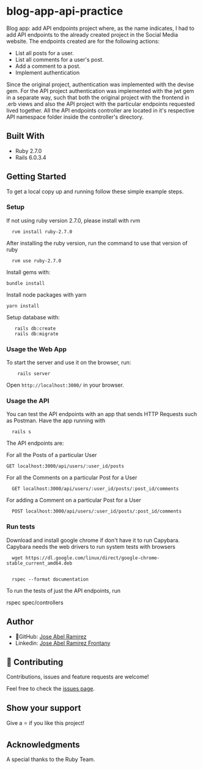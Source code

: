 # blog-app-api-practice

Blog app: add API endpoints project where, as the name indicates, I had to add API endpoints to the already created project in the Social Media website. The endpoints created are for the following actions:

- List all posts for a user.
- List all comments for a user's post.
- Add a comment to a post.
- Implement authentication

Since the original project, authentication was implemented with the devise gem. For the API project authentication was implemented with the jwt gem in a separate way, such that both the original project with the frontend in .erb views and also the API project with the particular endpoints requested lived together. All the API endpoints controller are located in it's respective API namespace folder inside the controller's directory.

## Built With

- Ruby 2.7.0
- Rails 6.0.3.4

## Getting Started

To get a local copy up and running follow these simple example steps.

### Setup

If not using ruby version 2.7.0, please install with rvm

```
  rvm install ruby-2.7.0
```

After installing the ruby version, run the command to use that version of ruby

```
  rvm use ruby-2.7.0
```

Install gems with:

```
bundle install
```

Install node packages with yarn

```
yarn install
```

Setup database with:

```
   rails db:create
   rails db:migrate
```

### Usage the Web App

To start the server and use it on the browser, run:

```
    rails server
```

Open `http://localhost:3000/` in your browser.


### Usage the API

You can test the API endpoints with an app that sends HTTP Requests such as Postman. Have the app running with

```
  rails s
```

The API endpoints are:

For all the Posts of a particular User

```
GET localhost:3000/api/users/:user_id/posts
```

For all the Comments on a particular Post for a User

```
  GET localhost:3000/api/users/:user_id/posts/:post_id/comments
```

For adding a Comment on a particular Post for a User

```
  POST localhost:3000/api/users/:user_id/posts/:post_id/comments
```

### Run tests

Download and install google chrome if don't have it to run Capybara.
Capybara needs the web drivers to run system tests with browsers

``` 
  wget https://dl.google.com/linux/direct/google-chrome-stable_current_amd64.deb
	
```

``` 
  rspec --format documentation

```

To run the tests of just the API endpoints, run

rspec spec/controllers


## Author

- 👤GitHub: [Jose Abel Ramirez](https://github.com/jose-Abel)
- Linkedin: [Jose Abel Ramirez Frontany](https://www.linkedin.com/in/joseabelramirezfrontany/)

## 🤝 Contributing

Contributions, issues and feature requests are welcome!

Feel free to check the [issues page](issues/).

## Show your support

Give a ⭐️ if you like this project!

## Acknowledgments

A special thanks to the Ruby Team.